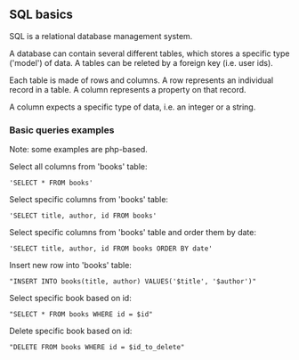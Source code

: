 ## SQL basics

SQL is a relational database management system.

A database can contain several different tables, which stores a specific type ('model') of data. A tables can be releted by a foreign key (i.e. user ids).

Each table is made of rows and columns. A row represents an individual record in a table. A column represents a property on that record.

A column expects a specific type of data, i.e. an integer or a string.

### Basic queries examples

Note: some examples are php-based.

Select all columns from 'books' table:

    'SELECT * FROM books'

Select specific columns from 'books' table:

    'SELECT title, author, id FROM books'

Select specific columns from 'books' table and order them by date:

    'SELECT title, author, id FROM books ORDER BY date'

Insert new row into 'books' table:

    "INSERT INTO books(title, author) VALUES('$title', '$author')"

Select specific book based on id:

    "SELECT * FROM books WHERE id = $id"

Delete specific book based on id:

    "DELETE FROM books WHERE id = $id_to_delete"
